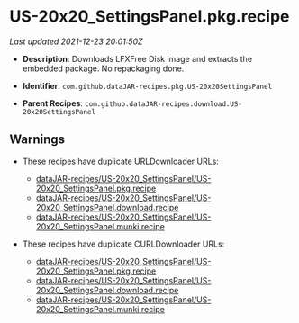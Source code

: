 # US-20x20_SettingsPanel.pkg.recipe

_Last updated 2021-12-23 20:01:50Z_

- **Description**: Downloads LFXFree Disk image and extracts the embedded package. No repackaging done.

- **Identifier**: `com.github.dataJAR-recipes.pkg.US-20x20SettingsPanel`

- **Parent Recipes**: `com.github.dataJAR-recipes.download.US-20x20SettingsPanel`


## Warnings

- These recipes have duplicate URLDownloader URLs:
    - [dataJAR-recipes/US-20x20_SettingsPanel/US-20x20_SettingsPanel.pkg.recipe](/autopkg-dupe-tracker/dataJAR-recipes/US-20x20_SettingsPanel/US-20x20_SettingsPanel.pkg.recipe)
    - [dataJAR-recipes/US-20x20_SettingsPanel/US-20x20_SettingsPanel.download.recipe](/autopkg-dupe-tracker/dataJAR-recipes/US-20x20_SettingsPanel/US-20x20_SettingsPanel.download.recipe)
    - [dataJAR-recipes/US-20x20_SettingsPanel/US-20x20_SettingsPanel.munki.recipe](/autopkg-dupe-tracker/dataJAR-recipes/US-20x20_SettingsPanel/US-20x20_SettingsPanel.munki.recipe)

- These recipes have duplicate CURLDownloader URLs:
    - [dataJAR-recipes/US-20x20_SettingsPanel/US-20x20_SettingsPanel.pkg.recipe](/autopkg-dupe-tracker/dataJAR-recipes/US-20x20_SettingsPanel/US-20x20_SettingsPanel.pkg.recipe)
    - [dataJAR-recipes/US-20x20_SettingsPanel/US-20x20_SettingsPanel.download.recipe](/autopkg-dupe-tracker/dataJAR-recipes/US-20x20_SettingsPanel/US-20x20_SettingsPanel.download.recipe)
    - [dataJAR-recipes/US-20x20_SettingsPanel/US-20x20_SettingsPanel.munki.recipe](/autopkg-dupe-tracker/dataJAR-recipes/US-20x20_SettingsPanel/US-20x20_SettingsPanel.munki.recipe)